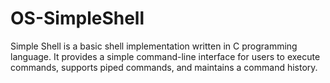 # OS-SimpleShell
Simple Shell is a basic shell implementation written in C programming language. It provides a simple command-line interface for users to execute commands, supports piped commands, and maintains a command history.

